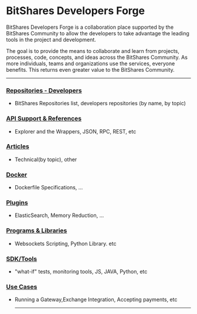 # BitShares Developers Forge


BitShares Developers Forge is a collaboration place supported by the BitShares Community to allow the developers to take advantage the leading tools in the project and development.

The goal is to provide the means to collaborate and learn from projects, processes, code, concepts, and ideas across the BitShares Community. As more individuals, teams and organizations use the services, everyone benefits. This returns even greater value to the BitShares Community.

***

### [Repositories - Developers](/forge/shared_repo/repo_byname_list.md#developers-github-repositories)
- BitShares Repositories list, developers repositories (by name, by topic)

### [API Support & References](/forge/api_support/README.md#api-support)
- Explorer and the Wrappers, JSON, RPC, REST, etc

###  [Articles](/forge/articles/tech_articles_chronological.md#articles--references)
- Technical(by topic), other
 
### [Docker](/forge/docker/README.md#docker)
- Dockerfile Specifications, ...
 
### [Plugins](/forge/plugins/README.md#plugins)
- ElasticSearch, Memory Reduction, ...

### [Programs & Libraries](/forge/program_libraries/README.md#programs--libraries)
- Websockets Scripting, Python Library. etc

### [SDK/Tools](/forge/sdk_tools/README.md#sdk--tools)
- "what-if" tests, monitoring tools,   JS, JAVA, Python, etc

### [Use Cases](/forge/use_cases/README.md#use-cases)
- Running a Gateway,Exchange Integration, Accepting payments, etc



  ***
  
  
